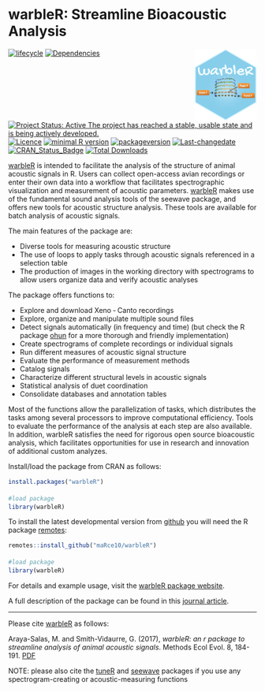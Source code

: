 warbleR: Streamline Bioacoustic Analysis
================

<!-- README.md is generated from README.Rmd. Please edit that file -->

<img src="vignettes/warbleR_sticker_v2.png" alt="warbleR logo" align="right" width = "25%" height="25%"/>

[![lifecycle](https://img.shields.io/badge/lifecycle-maturing-brightgreen.svg)](https://lifecycle.r-lib.org/articles/stages.html)
[![Dependencies](https://tinyverse.netlify.com/badge/warbleR)](https://cran.r-project.org/package=warbleR)
[![Project Status: Active The project has reached a stable, usable state
and is being actively
developed.](https://www.repostatus.org/badges/latest/active.svg)](https://www.repostatus.org/#active)
[![Licence](https://img.shields.io/badge/licence-GPL--3-blue.svg)](https://www.gnu.org/licenses/gpl-3.0.en.html)
[![minimal R
version](https://img.shields.io/badge/R%3E%3D-3.2.4-6666ff.svg)](https://cran.r-project.org/)
[![packageversion](https://img.shields.io/badge/Package%20version-0.1.0-orange.svg?style=flat-square)](commits/develop)
[![Last-changedate](https://img.shields.io/badge/last%20change-2022--06--30-yellowgreen.svg)](/commits/master)
[![CRAN_Status_Badge](https://www.r-pkg.org/badges/version/warbleR)](https://cran.r-project.org/package=warbleR)
[![Total
Downloads](https://cranlogs.r-pkg.org/badges/grand-total/warbleR)](https://cranlogs.r-pkg.org/badges/grand-total/warbleR)

[warbleR](https://cran.r-project.org/package=warbleR) is intended to
facilitate the analysis of the structure of animal acoustic signals in
R. Users can collect open-access avian recordings or enter their own
data into a workflow that facilitates spectrographic visualization and
measurement of acoustic parameters.
[warbleR](https://cran.r-project.org/package=warbleR) makes use of the
fundamental sound analysis tools of the seewave package, and offers new
tools for acoustic structure analysis. These tools are available for
batch analysis of acoustic signals.

The main features of the package are:

-   Diverse tools for measuring acoustic structure
-   The use of loops to apply tasks through acoustic signals referenced
    in a selection table
-   The production of images in the working directory with spectrograms
    to allow users organize data and verify acoustic analyses

The package offers functions to:

-   Explore and download Xeno ‐ Canto recordings
-   Explore, organize and manipulate multiple sound files
-   Detect signals automatically (in frequency and time) (but check the
    R package [ohun](https://marce10.github.io/ohun/index.html) for a
    more thorough and friendly implementation)
-   Create spectrograms of complete recordings or individual signals
-   Run different measures of acoustic signal structure
-   Evaluate the performance of measurement methods
-   Catalog signals
-   Characterize different structural levels in acoustic signals
-   Statistical analysis of duet coordination
-   Consolidate databases and annotation tables

Most of the functions allow the parallelization of tasks, which
distributes the tasks among several processors to improve computational
efficiency. Tools to evaluate the performance of the analysis at each
step are also available. In addition, warbleR satisfies the need for
rigorous open source bioacoustic analysis, which facilitates
opportunities for use in research and innovation of additional custom
analyzes.

Install/load the package from CRAN as follows:

``` r
install.packages("warbleR")

#load package
library(warbleR)
```

To install the latest developmental version from
[github](https://github.com/) you will need the R package
[remotes](https://cran.r-project.org/package=remotes):

``` r
remotes::install_github("maRce10/warbleR")

#load package
library(warbleR)
```

For details and example usage, visit the [warbleR package
website](https://marce10.github.io/warbleR/index.html).

A full description of the package can be found in this [journal
article](https://besjournals.onlinelibrary.wiley.com/doi/epdf/10.1111/2041-210X.12624).

------------------------------------------------------------------------

Please cite [warbleR](https://cran.r-project.org/package=warbleR) as
follows:

Araya-Salas, M. and Smith-Vidaurre, G. (2017), *warbleR: an r package to
streamline analysis of animal acoustic signals*. Methods Ecol Evol. 8,
184-191.
[PDF](https://besjournals.onlinelibrary.wiley.com/doi/epdf/10.1111/2041-210X.12624)

NOTE: please also cite the
[tuneR](https://cran.r-project.org/package=tuneR) and
[seewave](https://cran.r-project.org/package=seewave) packages if you
use any spectrogram-creating or acoustic-measuring functions
